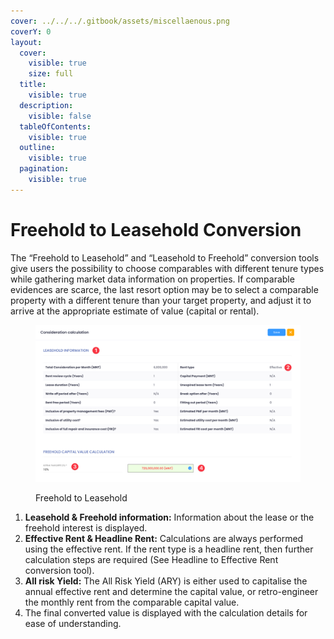 ```yaml
---
cover: ../../../.gitbook/assets/miscellaenous.png
coverY: 0
layout:
  cover:
    visible: true
    size: full
  title:
    visible: true
  description:
    visible: false
  tableOfContents:
    visible: true
  outline:
    visible: true
  pagination:
    visible: true
---
```


# Freehold to Leasehold Conversion

The “Freehold to Leasehold” and “Leasehold to Freehold” conversion tools give users the possibility to choose comparables with different tenure types while gathering market data information on properties. If comparable evidences are scarce, the last resort option may be to select a comparable property with a different tenure than your target property, and adjust it to arrive at the appropriate estimate of value (capital or rental).

<figure><img src="../../../.gitbook/assets/Picture1 (1).png" alt=""><figcaption><p>Freehold to Leasehold</p></figcaption></figure>

1. **Leasehold & Freehold information:** Information about the lease or the freehold interest is displayed.
2. **Effective Rent & Headline Rent:** Calculations are always performed using the effective rent. If the rent type is a headline rent, then further calculation steps are required (See Headline to Effective Rent conversion tool).
3. **All risk Yield:** The All Risk Yield (ARY) is either used to capitalise the annual effective rent and determine the capital value, or retro-engineer the monthly rent from the comparable capital value.
4. The final converted value is displayed with the calculation details for ease of understanding.
